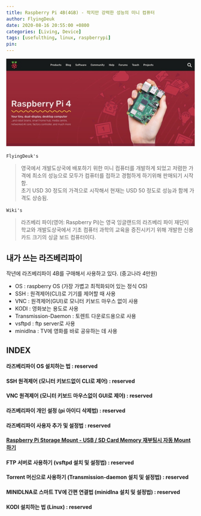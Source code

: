 ```yaml
---
title: Raspberry Pi 4B(4GB) - 작지만 강력한 성능의 미니 컴퓨터
author: FlyingDeuk
date: 2020-08-16 20:55:00 +0800
categories: [Living, Device]
tags: [usefulthing, linux, raspberrypi]
pin:
---
```

![pi](/img/living/pi/pi.jpg)

`FlyingDeuk's`
> 영국에서 개발도상국에 배포하기 위한 미니 컴퓨터를 개발하게 되었고 저렴한 가격에 최소의 성능으로 모두가 컴퓨터를 접하고 경험하게 하기위해 판매되기 시작함.<br>
초기 USD 30 정도의 가격으로 시작해서 현재는 USD 50 정도로 성능과 함께 가격도 상승됨.

`Wiki's`
>라즈베리 파이(영어: Raspberry Pi)는 영국 잉글랜드의 라즈베리 파이 재단이 학교와 개발도상국에서 기초 컴퓨터 과학의 교육을 증진시키기 위해 개발한 신용카드 크기의 싱글 보드 컴퓨터이다.

## 내가 쓰는 라즈베리파이
작년에 라즈베리파이 4B를 구매해서 사용하고 있다. (중고나라 4만원)
- OS : raspberry OS (가장 가볍고 최적화되어 있는 정식 OS) <br>
- SSH : 원격제어(CLI)로 기기를 제어할 때 사용
- VNC : 원격제어(GUI)로 모니터 키보드 마우스 없이 사용 <br>
- KODI : 영화보는 용도로 사용 <br>
- Transmission-Daemon : 토렌트 다운로드용으로 사용 <br>
- vsftpd : ftp server로 사용 <br>
- minidlna : TV에 영화를 바로 공유하는 데 사용 <br>

## INDEX

#### 라즈베리파이 OS 설치하는 법 : reserved

#### SSH 원격제어 (모니터 키보드없이 CLI로 제어) : reserved

#### VNC 원격제어 (모니터 키보드 마우스없이 GUI로 제어) : reserved

#### 라즈베리파이 개인 설정 (pi 아이디 삭제법) : reserved

#### 라즈베리파이 사용자 추가 및 설정법 : reserved

#### [Raspberry Pi Storage Mount - USB / SD Card Memory 재부팅시 자동 Mount 하기](/posts/Pi-mount/)

#### FTP 서버로 사용하기 (vsftpd 설치 및 설정법) : reserved

#### Torrent 머신으로 사용하기 (Transmission-daemon 설치 및 설정법) : reserved

#### MINIDLNA로 스마트 TV에 간편 연결법 (minidlna 설치 및 설정법) : reserved

#### KODI 설치하는 법 (Linux) : reserved
